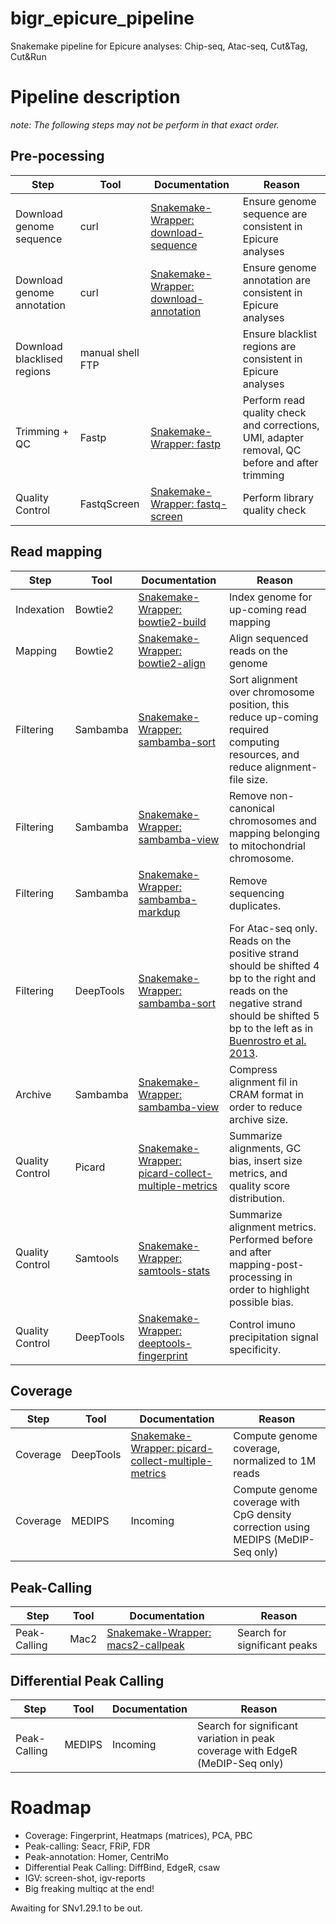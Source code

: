 # bigr_epicure_pipeline
Snakemake pipeline for Epicure analyses: Chip-seq, Atac-seq, Cut&Tag, Cut&Run


# Pipeline description

_note: The following steps may not be perform in that exact order._

## Pre-pocessing

| Step                        | Tool             | Documentation                                                                                                                             | Reason                                                                                         |
| --------------------------- | ---------------- | ----------------------------------------------------------------------------------------------------------------------------------------- | ---------------------------------------------------------------------------------------------- |
| Download genome sequence    | curl             | [Snakemake-Wrapper: download-sequence](https://snakemake-wrappers.readthedocs.io/en/v1.28.0/wrappers/reference/ensembl-sequence.html)     | Ensure genome sequence are consistent in Epicure analyses                                      |
| Download genome annotation  | curl             | [Snakemake-Wrapper: download-annotation](https://snakemake-wrappers.readthedocs.io/en/v1.28.0/wrappers/reference/ensembl-annotation.html) | Ensure genome annotation are consistent in Epicure analyses                                    |
| Download blacklised regions | manual shell FTP |                                                                                                                                           | Ensure blacklist regions are consistent in Epicure analyses                                    |
| Trimming + QC               | Fastp            | [Snakemake-Wrapper: fastp](https://snakemake-wrappers.readthedocs.io/en/v1.28.0/wrappers/fastp.html)                                      | Perform read quality check and corrections, UMI, adapter removal, QC before and after trimming |
| Quality Control             | FastqScreen      | [Snakemake-Wrapper: fastq-screen](https://snakemake-wrappers.readthedocs.io/en/v1.28.0/wrappers/fastq_screen.html)                               | Perform library quality check |


## Read mapping

| Step            | Tool      | Documentation                                                                                                                                          | Reason                                                                                                                                                                                                                             |
| --------------- | --------- | ------------------------------------------------------------------------------------------------------------------------------------------------------ | ---------------------------------------------------------------------------------------------------------------------------------------------------------------------------------------------------------------------------------- |
| Indexation      | Bowtie2   | [Snakemake-Wrapper: bowtie2-build](https://snakemake-wrappers.readthedocs.io/en/v1.28.0/wrappers/bowtie2/build.html)                                   | Index genome for up-coming read mapping                                                                                                                                                                                            |
| Mapping         | Bowtie2   | [Snakemake-Wrapper: bowtie2-align](https://snakemake-wrappers.readthedocs.io/en/v1.28.0/wrappers/bowtie2/align.html)                                   | Align sequenced reads on the genome                                                                                                                                                                                                |
| Filtering       | Sambamba  | [Snakemake-Wrapper: sambamba-sort](https://snakemake-wrappers.readthedocs.io/en/v1.28.0/wrappers/sambamba/sort.html)                                   | Sort alignment over chromosome position, this reduce up-coming required computing resources, and reduce alignment-file size.                                                                                                       |
| Filtering       | Sambamba  | [Snakemake-Wrapper: sambamba-view](https://snakemake-wrappers.readthedocs.io/en/v1.28.0/wrappers/sambamba/view.html)                                   | Remove non-canonical chromosomes and mapping belonging to mitochondrial chromosome.                                                                                                                                                |
| Filtering       | Sambamba  | [Snakemake-Wrapper: sambamba-markdup](https://snakemake-wrappers.readthedocs.io/en/v1.28.0/wrappers/sambamba/markdup.html)                             | Remove sequencing duplicates.                                                                                                                                                                                                      |
| Filtering       | DeepTools | [Snakemake-Wrapper: sambamba-sort](https://snakemake-wrappers.readthedocs.io/en/v1.28.0/wrappers/deeptools/alignmentsieve.html)                        | For Atac-seq only. Reads on the positive strand should be shifted 4 bp to the right and reads on the negative strand should be shifted 5 bp to the left as in [Buenrostro et al. 2013](https://pubmed.ncbi.nlm.nih.gov/24097267/). |
| Archive         | Sambamba  | [Snakemake-Wrapper: sambamba-view](https://snakemake-wrappers.readthedocs.io/en/v1.28.0/wrappers/sambamba/view.html)                                   | Compress alignment fil in CRAM format in order to reduce archive size.                                                                                                                                                             |
| Quality Control | Picard    | [Snakemake-Wrapper: picard-collect-multiple-metrics](https://snakemake-wrappers.readthedocs.io/en/v1.28.0/wrappers/picard/collectmultiplemetrics.html) | Summarize alignments, GC bias, insert size metrics, and quality score distribution.                                                                                                                                                |
| Quality Control | Samtools  | [Snakemake-Wrapper: samtools-stats](https://snakemake-wrappers.readthedocs.io/en/v1.28.0/wrappers/samtools/stats.html)                                 | Summarize alignment metrics. Performed before and after mapping-post-processing in order to highlight possible bias.                                                                                                               |
| Quality Control | DeepTools | [Snakemake-Wrapper: deeptools-fingerprint](https://snakemake-wrappers.readthedocs.io/en/v1.28.0/wrappers/deeptools/plotfingerprint.html)               | Control imuno precipitation signal specificity. |


## Coverage


| Step     | Tool      | Documentation                                                                                                                                  | Reason                                          |
| -------- | --------- | ---------------------------------------------------------------------------------------------------------------------------------------------- | ----------------------------------------------- |
| Coverage | DeepTools | [Snakemake-Wrapper: picard-collect-multiple-metrics](https://snakemake-wrappers.readthedocs.io/en/v1.28.0/wrappers/deeptools/bamcoverage.html) | Compute genome coverage, normalized to 1M reads |
| Coverage | MEDIPS    | Incoming                                                                                                                                       | Compute genome coverage with CpG density correction using MEDIPS (MeDIP-Seq only) |


## Peak-Calling

| Step         | Tool | Documentation                                                                                                          | Reason |
| ------------ | ---- | ---------------------------------------------------------------------------------------------------------------------- | ------ |
| Peak-Calling | Mac2 | [Snakemake-Wrapper: macs2-callpeak](https://snakemake-wrappers.readthedocs.io/en/v1.28.0/wrappers/macs2/callpeak.html) | Search for significant peaks |


## Differential Peak Calling

| Step         | Tool | Documentation                                                                                                          | Reason |
| ------------ | ---- | ---------------------------------------------------------------------------------------------------------------------- | ------ |
| Peak-Calling | MEDIPS | Incoming | Search for significant variation in peak coverage with EdgeR (MeDIP-Seq only) |

# Roadmap

* Coverage: Fingerprint, Heatmaps (matrices), PCA, PBC
* Peak-calling: Seacr, FRiP, FDR
* Peak-annotation: Homer, CentriMo
* Differential Peak Calling: DiffBind, EdgeR, csaw
* IGV: screen-shot, igv-reports
* Big freaking multiqc at the end!

Awaiting for SNv1.29.1 to be out.